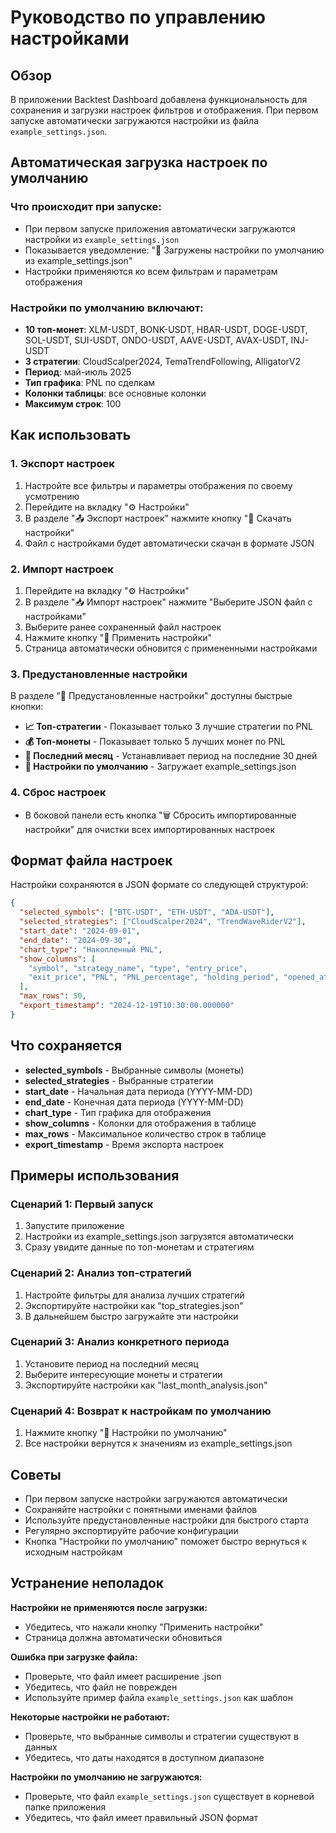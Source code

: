 # Руководство по управлению настройками

## Обзор

В приложении Backtest Dashboard добавлена функциональность для сохранения и загрузки настроек фильтров и отображения. При первом запуске автоматически загружаются настройки из файла `example_settings.json`.

## Автоматическая загрузка настроек по умолчанию

### Что происходит при запуске:
- При первом запуске приложения автоматически загружаются настройки из `example_settings.json`
- Показывается уведомление: "🎯 Загружены настройки по умолчанию из example_settings.json"
- Настройки применяются ко всем фильтрам и параметрам отображения

### Настройки по умолчанию включают:
- **10 топ-монет**: XLM-USDT, BONK-USDT, HBAR-USDT, DOGE-USDT, SOL-USDT, SUI-USDT, ONDO-USDT, AAVE-USDT, AVAX-USDT, INJ-USDT
- **3 стратегии**: CloudScalper2024, TemaTrendFollowing, AlligatorV2
- **Период**: май-июль 2025
- **Тип графика**: PNL по сделкам
- **Колонки таблицы**: все основные колонки
- **Максимум строк**: 100

## Как использовать

### 1. Экспорт настроек

1. Настройте все фильтры и параметры отображения по своему усмотрению
2. Перейдите на вкладку "⚙️ Настройки"
3. В разделе "📤 Экспорт настроек" нажмите кнопку "💾 Скачать настройки"
4. Файл с настройками будет автоматически скачан в формате JSON

### 2. Импорт настроек

1. Перейдите на вкладку "⚙️ Настройки"
2. В разделе "📥 Импорт настроек" нажмите "Выберите JSON файл с настройками"
3. Выберите ранее сохраненный файл настроек
4. Нажмите кнопку "🔄 Применить настройки"
5. Страница автоматически обновится с примененными настройками

### 3. Предустановленные настройки

В разделе "🎯 Предустановленные настройки" доступны быстрые кнопки:

- **📈 Топ-стратегии** - Показывает только 3 лучшие стратегии по PNL
- **💰 Топ-монеты** - Показывает только 5 лучших монет по PNL  
- **📅 Последний месяц** - Устанавливает период на последние 30 дней
- **🎯 Настройки по умолчанию** - Загружает example_settings.json

### 4. Сброс настроек

- В боковой панели есть кнопка "🗑️ Сбросить импортированные настройки" для очистки всех импортированных настроек

## Формат файла настроек

Настройки сохраняются в JSON формате со следующей структурой:

```json
{
  "selected_symbols": ["BTC-USDT", "ETH-USDT", "ADA-USDT"],
  "selected_strategies": ["CloudScalper2024", "TrendWaveRiderV2"],
  "start_date": "2024-09-01",
  "end_date": "2024-09-30",
  "chart_type": "Накопленный PNL",
  "show_columns": [
    "symbol", "strategy_name", "type", "entry_price", 
    "exit_price", "PNL", "PNL_percentage", "holding_period", "opened_at"
  ],
  "max_rows": 50,
  "export_timestamp": "2024-12-19T10:30:00.000000"
}
```

## Что сохраняется

- **selected_symbols** - Выбранные символы (монеты)
- **selected_strategies** - Выбранные стратегии
- **start_date** - Начальная дата периода (YYYY-MM-DD)
- **end_date** - Конечная дата периода (YYYY-MM-DD)
- **chart_type** - Тип графика для отображения
- **show_columns** - Колонки для отображения в таблице
- **max_rows** - Максимальное количество строк в таблице
- **export_timestamp** - Время экспорта настроек

## Примеры использования

### Сценарий 1: Первый запуск
1. Запустите приложение
2. Настройки из example_settings.json загрузятся автоматически
3. Сразу увидите данные по топ-монетам и стратегиям

### Сценарий 2: Анализ топ-стратегий
1. Настройте фильтры для анализа лучших стратегий
2. Экспортируйте настройки как "top_strategies.json"
3. В дальнейшем быстро загружайте эти настройки

### Сценарий 3: Анализ конкретного периода
1. Установите период на последний месяц
2. Выберите интересующие монеты и стратегии
3. Экспортируйте настройки как "last_month_analysis.json"

### Сценарий 4: Возврат к настройкам по умолчанию
1. Нажмите кнопку "🎯 Настройки по умолчанию"
2. Все настройки вернутся к значениям из example_settings.json

## Советы

- При первом запуске настройки загружаются автоматически
- Сохраняйте настройки с понятными именами файлов
- Используйте предустановленные настройки для быстрого старта
- Регулярно экспортируйте рабочие конфигурации
- Кнопка "Настройки по умолчанию" поможет быстро вернуться к исходным настройкам

## Устранение неполадок

**Настройки не применяются после загрузки:**
- Убедитесь, что нажали кнопку "Применить настройки"
- Страница должна автоматически обновиться

**Ошибка при загрузке файла:**
- Проверьте, что файл имеет расширение .json
- Убедитесь, что файл не поврежден
- Используйте пример файла `example_settings.json` как шаблон

**Некоторые настройки не работают:**
- Проверьте, что выбранные символы и стратегии существуют в данных
- Убедитесь, что даты находятся в доступном диапазоне

**Настройки по умолчанию не загружаются:**
- Проверьте, что файл `example_settings.json` существует в корневой папке приложения
- Убедитесь, что файл имеет правильный JSON формат
